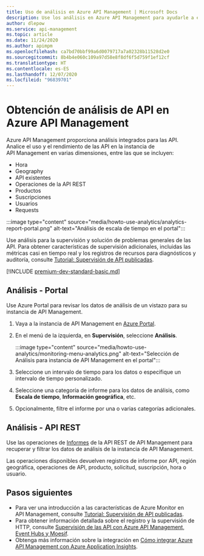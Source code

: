 ```yaml
---
title: Uso de análisis en Azure API Management | Microsoft Docs
description: Use los análisis en Azure API Management para ayudarle a entender y categorizar el uso y el rendimiento de las API.
author: dlepow
ms.service: api-management
ms.topic: article
ms.date: 11/24/2020
ms.author: apimpm
ms.openlocfilehash: ca7bd70bbf99a6d0079717a7a02328b11528d2e0
ms.sourcegitcommit: 8b4b4e060c109a97d58e8f8df6f5d759f1ef12cf
ms.translationtype: HT
ms.contentlocale: es-ES
ms.lasthandoff: 12/07/2020
ms.locfileid: "96839701"
---
```

# <a name="get-api-analytics-in-azure-api-management"></a>Obtención de análisis de API en Azure API Management

Azure API Management proporciona análisis integrados para las API. Analice el uso y el rendimiento de las API en la instancia de API Management en varias dimensiones, entre las que se incluyen:

* Hora
* Geography
* API existentes
* Operaciones de la API REST
* Productos
* Suscripciones
* Usuarios
* Requests

:::image type="content" source="media/howto-use-analytics/analytics-report-portal.png" alt-text="Análisis de escala de tiempo en el portal":::

Use análisis para la supervisión y solución de problemas generales de las API. Para obtener características de supervisión adicionales, incluidas las métricas casi en tiempo real y los registros de recursos para diagnósticos y auditoría, consulte [Tutorial: Supervisión de API publicadas](api-management-howto-use-azure-monitor.md).

[!INCLUDE [premium-dev-standard-basic.md](../../includes/api-management-availability-premium-dev-standard-basic.md)]

## <a name="analytics---portal"></a>Análisis - Portal

Use Azure Portal para revisar los datos de análisis de un vistazo para su instancia de API Management.

1. Vaya a la instancia de API Management en [Azure Portal](https://portal.azure.com). 
1. En el menú de la izquierda, en **Supervisión**, seleccione **Análisis**.

    :::image type="content" source="media/howto-use-analytics/monitoring-menu-analytics.png" alt-text="Selección de Análisis para instancia de API Management en el portal":::  
1. Seleccione un intervalo de tiempo para los datos o especifique un intervalo de tiempo personalizado.
1. Seleccione una categoría de informe para los datos de análisis, como **Escala de tiempo**, **Información geográfica**, etc.
1. Opcionalmente, filtre el informe por una o varias categorías adicionales.

## <a name="analytics---rest-api"></a>Análisis - API REST

Use las operaciones de [Informes](/rest/api/apimanagement/2019-12-01/reports) de la API REST de API Management para recuperar y filtrar los datos de análisis de la instancia de API Management.

Las operaciones disponibles devuelven registros de informe por API, región geográfica, operaciones de API, producto, solicitud, suscripción, hora o usuario.

## <a name="next-steps"></a>Pasos siguientes

* Para ver una introducción a las características de Azure Monitor en API Management, consulte [Tutorial: Supervisión de API publicadas](api-management-howto-use-azure-monitor.md).
* Para obtener información detallada sobre el registro y la supervisión de HTTP, consulte [Supervisión de las API con Azure API Management, Event Hubs y Moesif](api-management-log-to-eventhub-sample.md).
* Obtenga más información sobre la integración en [Cómo integrar Azure API Management con Azure Application Insights](api-management-howto-app-insights.md).